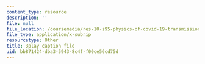 ```yaml
---
content_type: resource
description: ''
file: null
file_location: /coursemedia/res-10-s95-physics-of-covid-19-transmission-fall-2020/bb871424dba359438c4ff00ce56cd75d_0VppWRGt0uk.vtt
file_type: application/x-subrip
resourcetype: Other
title: 3play caption file
uid: bb871424-dba3-5943-8c4f-f00ce56cd75d
---
```


